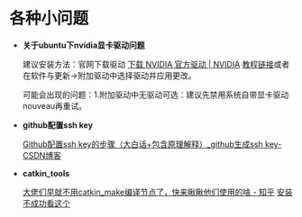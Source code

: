# 各种小问题

* **关于ubuntu下nvidia显卡驱动问题**

  建议安装方法：官网下载驱动 [下载 NVIDIA 官方驱动 | NVIDIA](https://www.nvidia.cn/drivers/lookup/) [教程链接](https://blog.csdn.net/huiyoooo/article/details/128015155)或者在软件与更新->附加驱动中选择驱动并应用更改。

  可能会出现的问题：1.附加驱动中无驱动可选：建议先禁用系统自带显卡驱动nouveau再重试。

* **github配置ssh key**

  [Github配置ssh key的步骤（大白话+包含原理解释）_github生成ssh key-CSDN博客](https://blog.csdn.net/weixin_42310154/article/details/118340458)

* **catkin_tools**

  [大佬们早就不用catkin_make编译节点了，快来瞅瞅他们使用的啥 - 知乎](https://zhuanlan.zhihu.com/p/399753815)  [安装不成功看这个](https://blog.csdn.net/weixin_45910027/article/details/128761180)